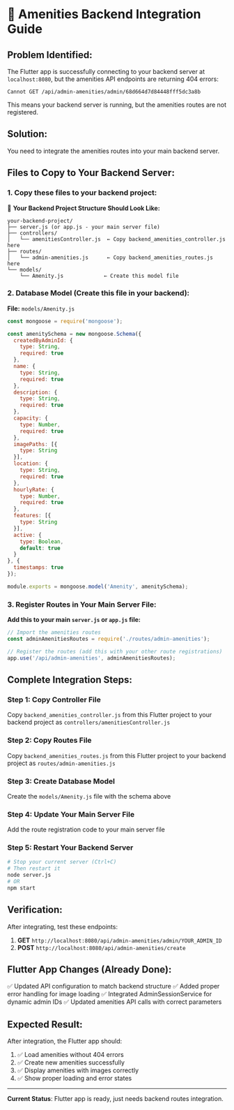 # 🔧 Amenities Backend Integration Guide

## Problem Identified:
The Flutter app is successfully connecting to your backend server at `localhost:8080`, but the amenities API endpoints are returning 404 errors:
```
Cannot GET /api/admin-amenities/admin/68d664d7d84448fff5dc3a8b
```

This means your backend server is running, but the amenities routes are not registered.

## Solution:
You need to integrate the amenities routes into your main backend server.

## Files to Copy to Your Backend Server:

### 1. Copy these files to your backend project:

📁 **Your Backend Project Structure Should Look Like:**
```
your-backend-project/
├── server.js (or app.js - your main server file)
├── controllers/
│   └── amenitiesController.js  ← Copy backend_amenities_controller.js here
├── routes/
│   └── admin-amenities.js      ← Copy backend_amenities_routes.js here
└── models/
    └── Amenity.js             ← Create this model file
```

### 2. Database Model (Create this file in your backend):

**File:** `models/Amenity.js`
```javascript
const mongoose = require('mongoose');

const amenitySchema = new mongoose.Schema({
  createdByAdminId: { 
    type: String, 
    required: true 
  },
  name: { 
    type: String, 
    required: true 
  },
  description: { 
    type: String, 
    required: true 
  },
  capacity: { 
    type: Number, 
    required: true 
  },
  imagePaths: [{ 
    type: String 
  }],
  location: { 
    type: String, 
    required: true 
  },
  hourlyRate: { 
    type: Number, 
    required: true 
  },
  features: [{ 
    type: String 
  }],
  active: { 
    type: Boolean, 
    default: true 
  }
}, {
  timestamps: true
});

module.exports = mongoose.model('Amenity', amenitySchema);
```

### 3. Register Routes in Your Main Server File:

**Add this to your main `server.js` or `app.js` file:**
```javascript
// Import the amenities routes
const adminAmenitiesRoutes = require('./routes/admin-amenities');

// Register the routes (add this with your other route registrations)
app.use('/api/admin-amenities', adminAmenitiesRoutes);
```

## Complete Integration Steps:

### Step 1: Copy Controller File
Copy `backend_amenities_controller.js` from this Flutter project to your backend project as `controllers/amenitiesController.js`

### Step 2: Copy Routes File  
Copy `backend_amenities_routes.js` from this Flutter project to your backend project as `routes/admin-amenities.js`

### Step 3: Create Database Model
Create the `models/Amenity.js` file with the schema above

### Step 4: Update Your Main Server File
Add the route registration code to your main server file

### Step 5: Restart Your Backend Server
```bash
# Stop your current server (Ctrl+C)
# Then restart it
node server.js
# OR
npm start
```

## Verification:

After integrating, test these endpoints:

1. **GET** `http://localhost:8080/api/admin-amenities/admin/YOUR_ADMIN_ID`
2. **POST** `http://localhost:8080/api/admin-amenities/create`

## Flutter App Changes (Already Done):

✅ Updated API configuration to match backend structure
✅ Added proper error handling for image loading
✅ Integrated AdminSessionService for dynamic admin IDs
✅ Updated amenities API calls with correct parameters

## Expected Result:

After integration, the Flutter app should:
1. ✅ Load amenities without 404 errors
2. ✅ Create new amenities successfully
3. ✅ Display amenities with images correctly
4. ✅ Show proper loading and error states

---

**Current Status**: Flutter app is ready, just needs backend routes integration.
